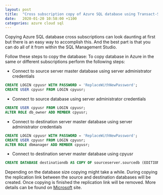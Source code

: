 ```yaml
---
layout: post
title:  "Cross subscription copy of Azure SQL database using Transact-SQL"
date:   2020-01-20 10:58:00 +1100
categories: azure cloud sql
---
```

Copying Azure SQL database cross subscriptions can look daunting at first but there is an easy way to accomplish this. And the best part is that you can do all of it from within the SQL Management Studio.

Follow these steps to copy the database:
To copy database in Azure in the same or different subscriptions perform the following steps:

* Connect to source server master database using server administrator credentials

```sql
CREATE LOGIN cpyusr WITH PASSWORD = 'ReplaceWithNewPassword';
CREATE USER cpyusr FROM LOGIN cpyusr;
```

* Connect to source database using server administrator credentials

```sql
CREATE USER cpyusr FROM LOGIN cpyusr;
ALTER ROLE db_owner ADD MEMBER cpyusr;
```

* Connect to destination server master database using server administrator credentials
  
```sql
CREATE LOGIN cpyusr WITH PASSWORD = 'ReplaceWithNewPassword';
CREATE USER cpyusr FROM LOGIN cpyusr;
ALTER ROLE dbmanager ADD MEMBER cpyusr;
```

* Connect to destination server master database using cpyusr
  
```sql
CREATE DATABASE destinationdb AS COPY OF sourceserver.sourcedb (EDITION = 'Standard', SERVICE_OBJECTIVE = 'S1' );
```

Depending on the database size copying might take a while. During copying the replication link between the source and destination databases will be created. Once copying is finished the replication link will be removed. More details can be found on [Microsoft](https://docs.microsoft.com/en-us/azure/sql-database/sql-database-copy?tabs=azure-powershell#copy-a-database-by-using-transact-sql) site.
